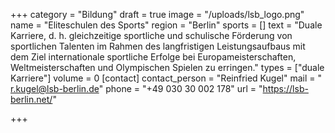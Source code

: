 +++
category = "Bildung"
draft = true
image = "/uploads/lsb_logo.png"
name = "Eliteschulen des Sports"
region = "Berlin"
sports = []
text = "Duale Karriere, d. h. gleichzeitige sportliche und schulische Förderung von sportlichen Talenten im Rahmen des langfristigen Leistungsaufbaus mit dem Ziel internationale sportliche Erfolge bei Europameisterschaften, Weltmeisterschaften und Olympischen Spielen zu erringen."
types = ["duale Karriere"]
volume = 0
[contact]
contact_person = "Reinfried Kugel"
mail = " r.kugel@lsb-berlin.de"
phone = "+49 030 30 002 178"
url = "https://lsb-berlin.net/"

+++
